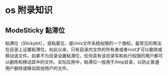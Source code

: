 # os 附录知识

## ModeSticky 黏滞位

粘滞位（Stickybit），或粘着位，是Unix文件系统权限的一个旗标。最常见的用法在目录上设置粘滞位，如此以来，只有目录内文件的所有者或者root才可以删除或移动该文件。如果不为目录设置粘滞位，任何具有该目录写和执行权限的用户都可以删除和移动其中的文件。实际应用中，粘滞位一般用于/tmp目录，以防止普通用户删除或移动其他用户的文件。
